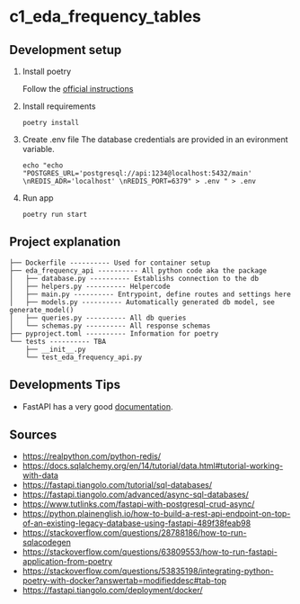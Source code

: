 # c1_eda_frequency_tables

## Development setup

1. Install poetry
    
    Follow the [official instructions](https://python-poetry.org/docs/)

2. Install requirements

    ```
    poetry install
    ```

3. Create .env file
    The database credentials are provided in an evironment variable.  

    ```
    echo "echo "POSTGRES_URL='postgresql://api:1234@localhost:5432/main' \nREDIS_ADR='localhost' \nREDIS_PORT=6379" > .env " > .env
    ```

4. Run app
    ```
    poetry run start
    ```

## Project explanation
```
├── Dockerfile ---------- Used for container setup
├── eda_frequency_api ---------- All python code aka the package
│   ├── database.py ---------- Establishs connection to the db
│   ├── helpers.py ---------- Helpercode
│   ├── main.py ---------- Entrypoint, define routes and settings here
│   ├── models.py ---------- Automatically generated db model, see generate_model()
│   ├── queries.py ---------- All db queries
│   └── schemas.py ---------- All response schemas
├── pyproject.toml ---------- Information for poetry
└── tests ---------- TBA
    ├── __init__.py
    └── test_eda_frequency_api.py
```

## Developments Tips
- FastAPI has a very good [documentation](https://fastapi.tiangolo.com/). 
 


## Sources
- https://realpython.com/python-redis/
- https://docs.sqlalchemy.org/en/14/tutorial/data.html#tutorial-working-with-data
- https://fastapi.tiangolo.com/tutorial/sql-databases/
- https://fastapi.tiangolo.com/advanced/async-sql-databases/
- https://www.tutlinks.com/fastapi-with-postgresql-crud-async/
- https://python.plainenglish.io/how-to-build-a-rest-api-endpoint-on-top-of-an-existing-legacy-database-using-fastapi-489f38feab98
- https://stackoverflow.com/questions/28788186/how-to-run-sqlacodegen
- https://stackoverflow.com/questions/63809553/how-to-run-fastapi-application-from-poetry
- https://stackoverflow.com/questions/53835198/integrating-python-poetry-with-docker?answertab=modifieddesc#tab-top
- https://fastapi.tiangolo.com/deployment/docker/
